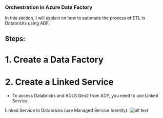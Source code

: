 ### Orchestration in Azure Data Factory

In this section, I will explain on how to automate the process of ETL in Databricks using ADF.

## Steps:

# 1. Create a Data Factory
# 2. Create a Linked Service
-  To access Databricks and ADLS Gen2 from ADF, you need to use Linked Service.

Linked Service to Databricks (use Managed Service Identity):
![alt text](https://github.com/annisayusoff/Analysing-and-Reporting-on-Formula1-Data-Using-Azure-Databricks/blob/1284ec8f0562674052a081f574d7c90e9df1b3c0/Azure%20Data%20Factory/linked%20service-databricks.png?raw=true)
                                     
